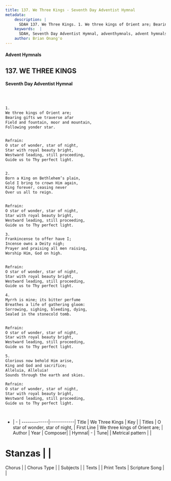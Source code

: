 ```yaml
---
title: 137. We Three Kings - Seventh Day Adventist Hymnal
metadata:
    description: |
      SDAH 137. We Three Kings. 1. We three kings of Orient are; Bearing gifts we traverse afar Field and fountain, moor and mountain, Following yonder star. 
    keywords:  |
      SDAH, Seventh Day Adventist Hymnal, adventhymnals, advent hymnals, We Three Kings, We three kings of Orient are; ,O star of wonder, star of night,
    author: Brian Onang'o
---
```


#### Advent Hymnals
## 137. WE THREE KINGS
#### Seventh Day Adventist Hymnal

```txt



1.
We three kings of Orient are;
Bearing gifts we traverse afar
Field and fountain, moor and mountain,
Following yonder star.


Refrain:
O star of wonder, star of night,
Star with royal beauty bright,
Westward leading, still proceeding,
Guide us to Thy perfect light.


2.
Born a King on Bethlehem’s plain,
Gold I bring to crown Him again,
King forever, ceasing never
Over us all to reign.


Refrain:
O star of wonder, star of night,
Star with royal beauty bright,
Westward leading, still proceeding,
Guide us to Thy perfect light.

3.
Frankincense to offer have I;
Incense owns a Deity nigh;
Prayer and praising all men raising,
Worship Him, God on high.


Refrain:
O star of wonder, star of night,
Star with royal beauty bright,
Westward leading, still proceeding,
Guide us to Thy perfect light.

4.
Myrrh is mine; its bitter perfume
Breathes a life of gathering gloom:
Sorrowing, sighing, bleeding, dying,
Sealed in the stonecold tomb.


Refrain:
O star of wonder, star of night,
Star with royal beauty bright,
Westward leading, still proceeding,
Guide us to Thy perfect light.

5.
Glorious now behold Him arise,
King and God and sacrifice;
Alleluia, Alleluia!
Sounds through the earth and skies.

Refrain:
O star of wonder, star of night,
Star with royal beauty bright,
Westward leading, still proceeding,
Guide us to Thy perfect light.




```

- |   -  |
-------------|------------|
Title | We Three Kings |
Key |  |
Titles | O star of wonder, star of night, |
First Line | We three kings of Orient are; |
Author | 
Year | 
Composer|  |
Hymnal|  - |
Tune|  |
Metrical pattern | |
# Stanzas |  |
Chorus |  |
Chorus Type |  |
Subjects |  |
Texts |  |
Print Texts | 
Scripture Song |  |
  
